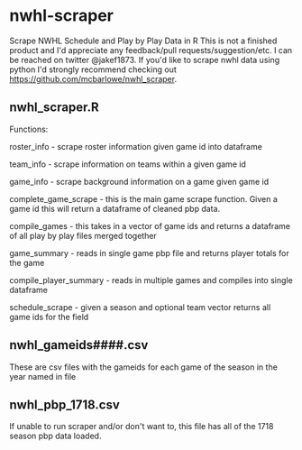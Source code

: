 # nwhl-scraper
Scrape NWHL Schedule and Play by Play Data in R
This is not a finished product and I'd appreciate any feedback/pull requests/suggestion/etc. I can be reached on twitter @jakef1873. If you'd like to scrape nwhl data using python I'd strongly recommend checking out https://github.com/mcbarlowe/nwhl_scraper.



nwhl_scraper.R 
---------------
Functions:

roster_info - scrape roster information given game id into dataframe

team_info - scrape information on teams within a given game id

game_info - scrape background information on a game given game id

complete_game_scrape - this is the main game scrape function. Given a game id this will return a dataframe of cleaned pbp data.

compile_games - this takes in a vector of game ids and returns a dataframe of all play by play files merged together

game_summary - reads in single game pbp file and returns player totals for the game

compile_player_summary - reads in multiple games and compiles into single dataframe

schedule_scrape - given a season and optional team vector returns all game ids for the field

nwhl_gameids####.csv
--------------------

These are csv files with the gameids for each game of the season in the year named in file

nwhl_pbp_1718.csv
-----------------

If unable to run scraper and/or don't want to, this file has all of the 1718 season pbp data loaded.
